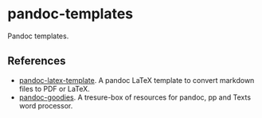 # pandoc-templates

Pandoc templates.

## References

- [pandoc-latex-template](https://github.com/Wandmalfarbe/pandoc-latex-template/). A pandoc LaTeX template to convert markdown files to PDF or LaTeX.
- [pandoc-goodies](https://github.com/tajmone/pandoc-goodies). A tresure-box of resources for pandoc, pp and Texts word processor.
